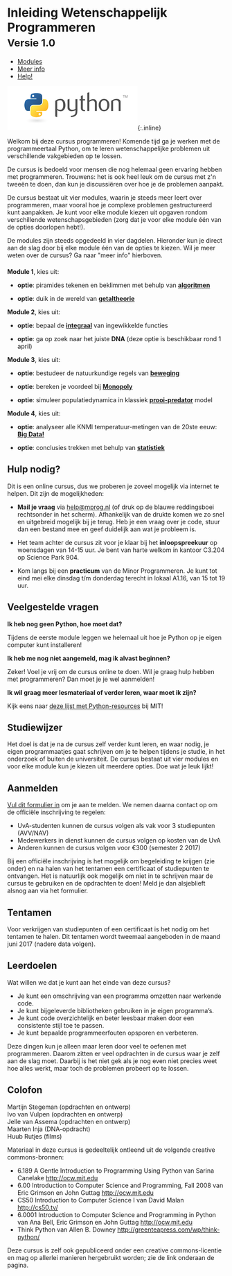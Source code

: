 <style>
h1
{
	border-bottom: 0 ! important;
}
ul.nav
{
	margin-left: 0 ! important;
}
</style>

# Inleiding Wetenschappelijk Programmeren<br><small>Versie 1.0</small>

<div>

<!-- Nav tabs -->
<ul class="nav nav-tabs" role="tablist">
<li role="presentation" class="active"><a href="#modules" aria-controls="modules" role="tab" data-toggle="tab">Modules</a></li>
<li role="presentation"><a href="#studiewijzer" aria-controls="studiewijzer" role="tab" data-toggle="tab">Meer info</a></li>
<li role="presentation"><a href="#help" aria-controls="help" role="tab" data-toggle="tab">Help!</a></li>
</ul>


<!-- Tab panes -->
<div class="tab-content">
<div role="tabpanel" class="tab-pane active" id="modules">

![Python](python-logo.png){:.inline}  

Welkom bij deze cursus programmeren! Komende tijd ga je werken met de programmeertaal Python, om te leren wetenschappelijke problemen uit verschillende vakgebieden op te lossen.

De cursus is bedoeld voor mensen die nog helemaal geen ervaring hebben met programmeren. Trouwens: het is ook heel leuk om de cursus met z'n tweeën te doen, dan kun je discussiëren over hoe je de problemen aanpakt.

De cursus bestaat uit vier modules, waarin je steeds meer leert over programmeren, maar vooral hoe je complexe problemen gestructureerd kunt aanpakken. Je kunt voor elke module kiezen uit opgaven rondom verschillende wetenschapsgebieden (zorg dat je voor elke module één van de opties doorlopen hebt!).

De modules zijn steeds opgedeeld in vier dagdelen. Hieronder kun je direct aan de slag door bij elke module één van de opties te kiezen. Wil je meer weten over de cursus? Ga naar "meer info" hierboven.

<p style="margin-top:1.5em;"></p>

**Module 1**, kies uit:

- <strong>optie</strong>: piramides tekenen en beklimmen met behulp van [<strong>algoritmen</strong>](/algoritmen/inhoud)

- <strong>optie</strong>: duik in de wereld van [<strong>getaltheorie</strong>](/getaltheorie/inhoud)

**Module 2**, kies uit:

- <strong>optie</strong>: bepaal de [<strong>integraal</strong>](/integreren/inhoud) van ingewikkelde functies

- <strong>optie</strong>: ga op zoek naar het juiste <strong>DNA</strong> (deze optie is beschikbaar rond 1 april)

**Module 3**, kies uit:

- <strong>optie</strong>: bestudeer de natuurkundige regels van [<strong>beweging</strong>](/beweging/inhoud)

- <strong>optie</strong>: bereken je voordeel bij [<strong>Monopoly</strong>](/monopoly/inhoud)

- <strong>optie</strong>: simuleer populatiedynamica in klassiek [<strong>prooi-predator</strong>](/prooipredator/inhoud) model

**Module 4**, kies uit:

- <strong>optie</strong>: analyseer alle KNMI temperatuur-metingen van de 20ste eeuw: [<strong>Big Data!</strong>](/bigdata/inhoud)

- <strong>optie</strong>: conclusies trekken met behulp van [<strong>statistiek</strong>](/statistiek/inhoud)

</div>

<div role="tabpanel" class="tab-pane" id="help">

## Hulp nodig?

Dit is een online cursus, dus we proberen je zoveel mogelijk via internet te helpen. Dit zijn de mogelijkheden:

- **Mail je vraag** via <help@mprog.nl> (of druk op de blauwe reddingsboei rechtsonder in het scherm). Afhankelijk van de drukte komen we zo snel en uitgebreid mogelijk bij je terug. Heb je een vraag over je code, stuur dan een bestand mee en geef duidelijk aan wat je probleem is.

- Het team achter de cursus zit voor je klaar bij het **inloopspreekuur** op woensdagen van 14-15 uur. Je bent van harte welkom in kantoor C3.204 op Science Park 904.

- Kom langs bij een **practicum** van de Minor Programmeren. Je kunt tot eind mei elke dinsdag t/m donderdag terecht in lokaal A1.16, van 15 tot 19 uur.

## Veelgestelde vragen

**Ik heb nog geen Python, hoe moet dat?**

Tijdens de eerste module leggen we helemaal uit hoe je Python op je eigen computer kunt installeren!

**Ik heb me nog niet aangemeld, mag ik alvast beginnen?**

Zeker! Voel je vrij om de cursus online te doen. Wil je graag hulp hebben met programmeren? Dan moet je je wel aanmelden!

**Ik wil graag meer lesmateriaal of verder leren, waar moet ik zijn?**

Kijk eens naar [deze lijst met Python-resources](https://ocw.mit.edu/courses/electrical-engineering-and-computer-science/6-0001-introduction-to-computer-science-and-programming-in-python-fall-2016/assignments/MIT6_0001F16_additional.pdf) bij MIT!



</div>

<div role="tabpanel" class="tab-pane" id="studiewijzer">

## Studiewijzer

Het doel is dat je na de cursus zelf verder kunt leren, en waar nodig, je eigen programmaatjes gaat schrijven om je te helpen tijdens je studie, in het onderzoek of buiten de universiteit. De cursus bestaat uit vier modules en voor elke module kun je kiezen uit meerdere opties. Doe wat je leuk lijkt!

## Aanmelden

[Vul dit formulier in](https://docs.google.com/forms/d/e/1FAIpQLSeQ7bMoMXKDO49h2RVElfVX8PjwYJNtD4J6ArC0iAeLKuTIEw/viewform) om je aan te melden. We nemen daarna contact op om de officiële inschrijving te regelen:

- UvA-studenten kunnen de cursus volgen als vak voor 3 studiepunten (AVV/NAV)
- Medewerkers in dienst kunnen de cursus volgen op kosten van de UvA
- Anderen kunnen de cursus volgen voor €300 (semester 2 2017)

Bij een officiële inschrijving is het mogelijk om begeleiding te krijgen (zie onder) en na halen van het tentamen een certificaat of studiepunten te ontvangen. Het is natuurlijk ook mogelijk om niet in te schrijven maar de cursus te gebruiken en de opdrachten te doen! Meld je dan alsjeblieft alsnog aan via het formulier.

## Tentamen

Voor verkrijgen van studiepunten of een certificaat is het nodig om het tentamen te halen. Dit tentamen wordt tweemaal aangeboden in de maand juni 2017 (nadere data volgen).

## Leerdoelen

Wat willen we dat je kunt aan het einde van deze cursus?

- Je kunt een omschrijving van een programma omzetten naar werkende code.
- Je kunt bijgeleverde bibliotheken gebruiken in je eigen programma’s.
- Je kunt code overzichtelijk en beter leesbaar maken door een consistente stijl toe te passen.
- Je kunt bepaalde programmeerfouten opsporen en verbeteren.

Deze dingen kun je alleen maar leren door veel te oefenen met programmeren. Daarom zitten er veel opdrachten in de cursus waar je zelf aan de slag moet. Daarbij is het niet gek als je nog even niet precies weet hoe alles werkt, maar toch de problemen probeert op te lossen.

## Colofon

Martijn Stegeman (opdrachten en ontwerp)  
Ivo van Vulpen (opdrachten en ontwerp)  
Jelle van Assema (opdrachten en ontwerp)  
Maarten Inja (DNA-opdracht)  
Huub Rutjes (films)

Materiaal in deze cursus is gedeeltelijk ontleend uit de volgende creative commons-bronnen:

- 6.189 A Gentle Introduction to Programming Using Python van Sarina Canelake <http://ocw.mit.edu>
- 6.00 Introduction to Computer Science and Programming, Fall 2008 van Eric Grimson en John Guttag <http://ocw.mit.edu>
- CS50 Introduction to Computer Science I van David Malan <http://cs50.tv/>
- 6.0001 Introduction to Computer Science and Programming in Python van Ana Bell, Eric Grimson en John Guttag <http://ocw.mit.edu>
- Think Python van Allen B. Downey <http://greenteapress.com/wp/think-python/>

Deze cursus is zelf ook gepubliceerd onder een creative commons-licentie en mag op allerlei manieren hergebruikt worden; zie de link onderaan de pagina.

</div>



</div>

</div>


